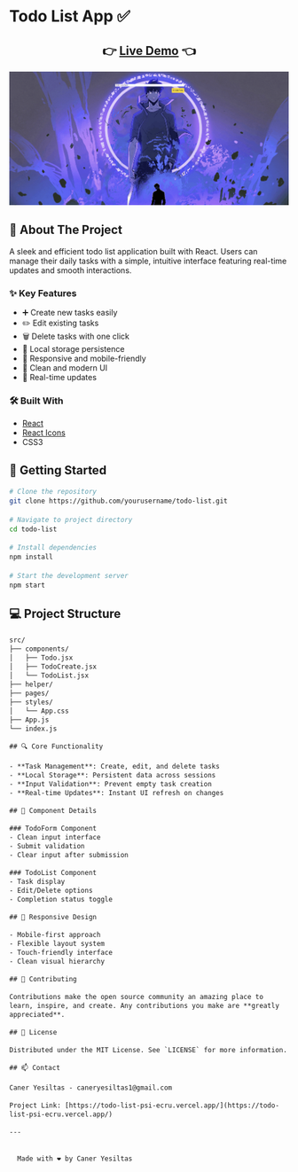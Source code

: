 # Todo List App ✅

<div align="center">
  <h2>
    👉 <a href="https://todo-list-psi-ecru.vercel.app/">Live Demo</a> 👈
  </h2>
</div>

<div align="center">
  <img src="assets/demo.gif" alt="Todo List Demo" width="800"/>
</div>

## 📌 About The Project

A sleek and efficient todo list application built with React. Users can manage their daily tasks with a simple, intuitive interface featuring real-time updates and smooth interactions.

### ✨ Key Features

- ➕ Create new tasks easily
- ✏️ Edit existing tasks
- 🗑️ Delete tasks with one click
- 💾 Local storage persistence
- 📱 Responsive and mobile-friendly
- 🎨 Clean and modern UI
- 🔄 Real-time updates

### 🛠️ Built With

- [React](https://reactjs.org/)
- [React Icons](https://react-icons.github.io/react-icons/)
- CSS3

## 🚀 Getting Started

```bash
# Clone the repository
git clone https://github.com/yourusername/todo-list.git

# Navigate to project directory
cd todo-list

# Install dependencies
npm install

# Start the development server
npm start
```

## 💻 Project Structure

```
src/
├── components/
│   ├── Todo.jsx          
│   ├── TodoCreate.jsx    
│   └── TodoList.jsx     
├── helper/               
├── pages/               
├── styles/
│   └── App.css          
├── App.js               
└── index.js             

## 🔍 Core Functionality

- **Task Management**: Create, edit, and delete tasks
- **Local Storage**: Persistent data across sessions
- **Input Validation**: Prevent empty task creation
- **Real-time Updates**: Instant UI refresh on changes

## 🎯 Component Details

### TodoForm Component
- Clean input interface
- Submit validation
- Clear input after submission

### TodoList Component
- Task display
- Edit/Delete options
- Completion status toggle

## 📱 Responsive Design

- Mobile-first approach
- Flexible layout system
- Touch-friendly interface
- Clean visual hierarchy

## 🤝 Contributing

Contributions make the open source community an amazing place to learn, inspire, and create. Any contributions you make are **greatly appreciated**.

## 📄 License

Distributed under the MIT License. See `LICENSE` for more information.

## 📫 Contact

Caner Yesiltas - caneryesiltas1@gmail.com

Project Link: [https://todo-list-psi-ecru.vercel.app/](https://todo-list-psi-ecru.vercel.app/)

---


  Made with ❤️ by Caner Yesiltas

```

